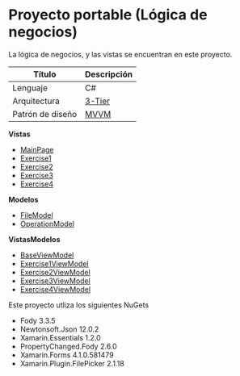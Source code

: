 # Proyecto portable (Lógica de negocios)

La lógica de negocios, y las vistas se encuentran en este proyecto.

|  Título  | Descripción |
| ------------- | ------------- |
| Lenguaje | C# |
| Arquitectura  | [3-Tier](https://docs.microsoft.com/en-us/windows/win32/cossdk/using-a-three-tier-architecture-model) |
| Patrón de diseño  | [MVVM](https://docs.microsoft.com/en-us/xamarin/xamarin-forms/enterprise-application-patterns/mvvm)  |

**Vistas**
- [MainPage](Views/MainPage.xaml)
- [Exercise1](Views/Exercise1.xaml)
- [Exercise2](Views/Exercise2.xaml)
- [Exercise3](Views/Exercise3.xaml)
- [Exercise4](Views/Exercise4.xaml)

**Modelos**
- [FileModel](Models/FileModel.cs)
- [OperationModel](Models/OperationModel.cs)

**VistasModelos**
- [BaseViewModel](ViewModels/BaseViewModel.cs)
- [Exercise1ViewModel](ViewModels/Exercise1ViewModel.cs)
- [Exercise2ViewModel](ViewModels/Exercise2ViewModel.cs)
- [Exercise3ViewModel](ViewModels/Exercise3ViewModel.cs)
- [Exercise4ViewModel](ViewModels/Exercise4ViewModel.cs)

Este proyecto utliza los siguientes NuGets

- Fody 3.3.5
- Newtonsoft.Json 12.0.2
- Xamarin.Essentials 1.2.0
- PropertyChanged.Fody 2.6.0
- Xamarin.Forms 4.1.0.581479
- Xamarin.Plugin.FilePicker 2.1.18
